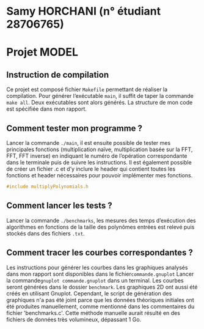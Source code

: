 # Samy HORCHANI (n° étudiant 28706765)
# Projet MODEL

## Instruction de compilation
Ce projet est composé fichier `Makefile` permettant de réaliser la compilation. Pour générer l’exécutable `main`, il suffit de taper la commande `make all`. Deux exécutables sont alors générés. 
La structure de mon code est spécifiée dans mon rapport.

## Comment tester mon programme ?

Lancer la commande `./main`, il est ensuite possible de tester mes principales fonctions (multiplication naïve, multiplication basée sur la FFT, FFT, FFT inverse) en indiquant le numéro de l’opération correspondante dans le terminale puis de suivre les instructions. Il est également possible de créer un fichier .c et d’y inclure le header qui contient toutes les fonctions et header nécessaires pour pouvoir implémenter mes fonctions.
```c
#include multiplyPolynomials.h
```

## Comment lancer les tests ?

Lancer la commande `./benchmarks`, les mesures des temps d’exécution des algorithmes en fonctions de la taille des polynômes entrées est relevé puis stockés dans des fichiers `.txt`.

## Comment tracer les courbes correspondantes ?

Les instructions pour générer les courbes dans les graphiques analysés dans mon rapport sont disponibles dans le fichier`commande.gnuplot` 
Lancer la commande`gnuplot commande.gnuplot` dans un terminal. Les courbes seront générées dans le dossier `benchmark`.
Les graphiques 2D ont aussi été créés en utilisant Gnuplot. Cependant, le script de génération des graphiques n'a pas été joint parce que les données théoriques initiales ont été produites manuellement, comme mentionné dans les commentaires du fichier 'benchmarks.c'. Cette méthode manuelle aurait résulté en des fichiers de données très volumineux, dépassant 1 Go.
